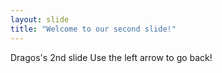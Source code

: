 ```yaml
---
layout: slide
title: "Welcome to our second slide!"
---
```

Dragos's 2nd slide
Use the left arrow to go back!
